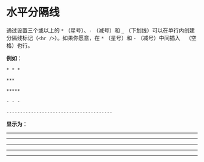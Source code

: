 # 水平分隔线

 通过设置三个或以上的 `*` （星号）、`-` （减号）和 `_` （下划线）可以在单行内创建分隔线标记（`<hr />`）。如果你愿意，在 `*` （星号）和 `-` （减号）中间插入 ` ` （空格）也行。

**例如**：

    * * *
    
    ***
    
    *****
    
    - - -
    
    ---------------------------------------

**显示为**：

* * *

***

*****

- - -

---------------------------------------
